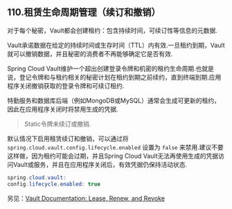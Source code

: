 ## 110.租赁生命周期管理（续订和撤销）

对于每个秘密，Vault都会创建租约：包含持续时间，可续订性等信息的元数据.

Vault承诺数据在给定的持续时间或生存时间（TTL）内有效.一旦租约到期，Vault就可以撤销数据，并且秘密的消费者不再能够确定它是否有效.

Spring Cloud Vault维护一个超出创建登录令牌和机密的租约生命周期.也就是说，登记令牌和与租约相关的秘密计划在租约到期之前续约，直到终端到期.应用程序关闭撤销获取的登录令牌和可续订租约.

特勤服务和数据库后端（例如MongoDB或MySQL）通常会生成可更新的租约，因此在应用程序关闭时将禁用生成的凭据.

> Static令牌未续订或撤销.

默认情况下启用租赁续订和撤销，可以通过将 `spring.cloud.vault.config.lifecycle.enabled` 设置为 `false` 来禁用.建议不要这样做，因为租约可能会过期，并且Spring Cloud Vault无法再使用生成的凭据访问Vault或服务，并且在应用程序关闭后，有效凭据仍保持活动状态.

```java
spring.cloud.vault:
config.lifecycle.enabled: true
```

另见：[Vault Documentation: Lease, Renew, and Revoke](https://www.vaultproject.io/docs/concepts/lease.html)

